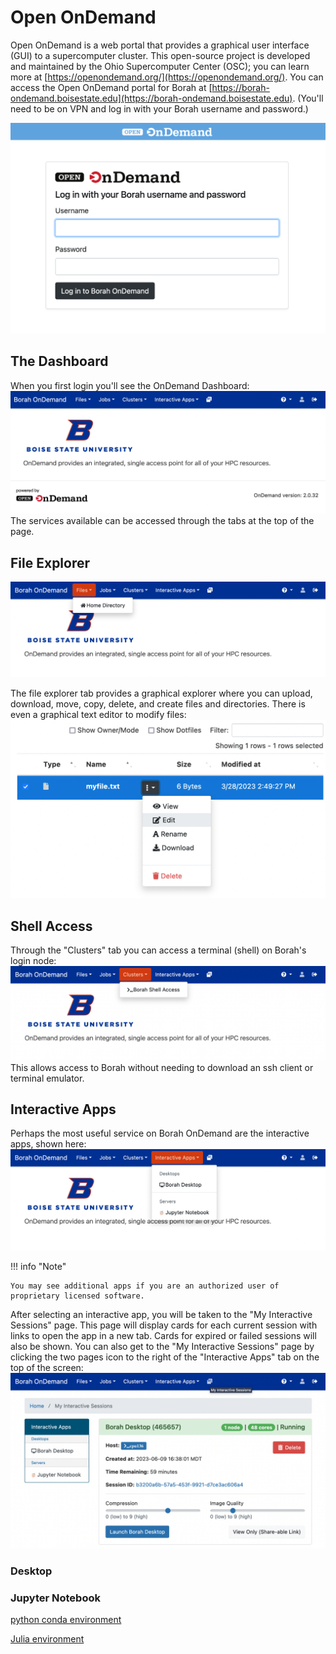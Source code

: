 # Open OnDemand

Open OnDemand is a web portal that provides a graphical user interface (GUI) to a supercomputer cluster.
This open-source project is developed and maintained by the Ohio Supercomputer Center (OSC); you can learn more at  [https://openondemand.org/](https://openondemand.org/).
You can access the Open OnDemand portal for Borah at [https://borah-ondemand.boisestate.edu](https://borah-ondemand.boisestate.edu).
(You'll need to be on VPN and log in with your Borah username and password.)

![borah-ondemand login screen](images/ood-login.png "Borah OnDemand login screen")

## The Dashboard

When you first login you'll see the OnDemand Dashboard:
![Borah OnDemand dashboard](images/ood-dashboard.png "Borah OnDemand dashboard")
The services available can be accessed through the tabs at the top of the page.

## File Explorer

![Borah OnDemand dashboard with Files tab highlighted](images/ood-dash-files.png "Borah OnDemand dashboard with Files tab highlighted")

The file explorer tab provides a graphical explorer where you can upload, download, move, copy, delete, and create files and directories. 
There is even a graphical text editor to modify files:
![The file dropdown to access the text editor](images/ood-file-edit.png "The file dropdown to access the text editor")

## Shell Access

Through the "Clusters" tab you can access a terminal (shell) on Borah's login node:
![Borah OnDemand dashboard with Clusters tab highlighted](images/ood-dash-shell.png "Borah OnDemand dashboard with Clusters tab highlighted")
This allows access to Borah without needing to download an ssh client or terminal emulator. 

## Interactive Apps

Perhaps the most useful service on Borah OnDemand are the interactive apps, shown here:
![Borah OnDemand dashboard with Interactive Apps tab highlighted](images/ood-dash-apps.png "Borah OnDemand dashboard with Interactive Apps tab highlighted")

!!! info "Note"

    You may see additional apps if you are an authorized user of proprietary licensed software.

After selecting an interactive app, you will be taken to the "My Interactive Sessions" page.
This page will display cards for each current session with links to open the app in a new tab.
Cards for expired or failed sessions will also be shown.
You can also get to the "My Interactive Sessions" page by clicking the two pages icon to the right of the "Interactive Apps" tab on the top of the screen:
![Borah OnDemand showing the My Interactive Sessions page with the icon highlighted](images/ood-sessions.png "Borah OnDemand showing the My Interactive Sessions page with the icon highlighted")

### Desktop

### Jupyter Notebook

[python conda environment](conda.md#using-a-conda-environment-with-open-ondemand)

[Julia environment](julia.md)

